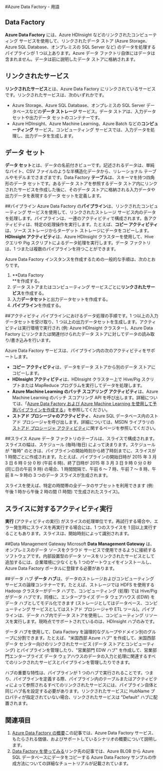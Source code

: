 <properties 
	pageTitle="Azure Data Factory - 用語" 
	description="この記事では、Azure Data Factory サービスで Data Factory を作成する際に使われる用語を紹介します。" 
	services="data-factory" 
	documentationCenter="" 
	authors="spelluru" 
	manager="jhubbard" 
	editor="monicar"/>

<tags 
	ms.service="data-factory" 
	ms.workload="data-services" 
	ms.tgt_pltfrm="na" 
	ms.devlang="na" 
	ms.topic="article" 
	ms.date="08/25/2015" 
	ms.author="spelluru"/>

#Azure Data Factory - 用語

## Data Factory  

**Azure Data Factory** には、Azure HDInsight などのリンクされたコンピューティング サービスを使用して、リンクされたデータ ストア (Azure Storage、Azure SQL Database、オンプレミスの SQL Server など) のデータを処理するパイプラインが 1 つ以上あります。Azure データ ファクトリ自体にはデータは含まれません。データは前に説明したデータ ストアに格納されます。

## リンクされたサービス
**リンクされたサービス**とは、Azure Data Factory にリンクされているサービスです。リンクされたサービスは、次のいずれかです。

- Azure Storage、Azure SQL Database、オンプレミスの SQL Server データベースなどの**データ ストレージ** サービス。データ ストアは、入力データ セットや出力データ セットのコンテナーです。    
- Azure HDInsight、Azure Machine Learning、Azure Batch などの**コンピューティング** サービス。コンピューティング サービスでは、入力データを処理し、出力データを生成します。  

## データ セット
**データ セット**とは、データの名前付きビューです。記述されるデータは、単純なバイト、CSV ファイルのような半構造化データから、リレーショナル テーブルやモデルまでさまざまです。Data Factory **テーブル**は、スキーマを持つ四角形のデータ セットです。あるデータ ストアを参照するデータ ストア内にリンクされたサービスを作成した後に、そのデータ ストアに格納される入力データや出力データを表現するデータ セットを定義します。


##パイプライン
Azure Data Factory の**パイプライン**は、リンクされたコンピューティング サービスを使用して、リンクされたストレージ サービス内のデータを処理します。パイプラインは、一連のアクティビティで構成されます。各アクティビティは、特定の処理操作を実行します。たとえば、**コピー アクティビティ**は、ソース ストレージからターゲット ストレージにデータをコピーします。**HDInsight アクティビティ**は、Azure HDInsight クラスターを使用して、Hive クエリや Pig スクリプトによるデータ処理を実行します。データ ファクトリは、1 つまたは複数のパイプラインを持つことができます。

Azure Data Factory インスタンスを作成するための一般的な手順は、次のとおりです。

1. **Data Factory  
**を作成する。
2. データ ストアまたはコンピューティング サービスごとに**リンクされたサービス**を作成する。
3. 入力**データセット**と出力データセットを作成する。
4. **パイプライン**を作成する。 

##アクティビティ
パイプラインにおけるデータ処理の手順です。1 つ以上の入力データセットを受け取り、1 つ以上の出力データセットを生成します。アクティビティは実行環境で実行され (例: Azure HDInsight クラスター)、Azure Data Factory にリンクまたは関連付けられたデータ ストアに対してデータの読み取り/書き込みを行います。

Azure Data Factory サービスは、パイプライン内の次のアクティビティをサポートします。

- **コピー アクティビティ**は、データをデータ ストアから別のデータ ストアにコピーします。  
- **HDInsight アクティビティ**は、HDInsight クラスター上で Hive/Pig スクリプトまたは MapReduce プログラムを実行してデータを処理します。  
- **Azure Machine Learning のバッチ スコアリング アクティビティ**は、Azure Machine Learning のバッチ スコアリング API を呼び出します。詳細については、「[Azure Data Factory および Azure Machine Learning を使用して予測パイプラインを作成する][azure-ml-adf]」を参照してください。 
- **ストアド プロシージャのアクティビティ**、Azure SQL データベース内のストアド プロシージャを呼び出します。詳細については、MSDN ライブラリの[ストアド プロシージャ アクティビティ][msdn-stored-procedure-activity]に関するページを参照してください。   

##スライス
Azure データ ファクトリのテーブルは、スライスで構成されます。スライスの幅は、スケジュール (毎時/毎日) によって決まります。スケジュールが "毎時" のときは、パイプラインの開始時刻から終了時刻までに、スライスが 1 時間ごとに作成されます。たとえば、パイプラインの開始日時が 2015 年 3 月 3 日 6 時 0 分 0 秒 (午前 6 時)、終了日時が 2015 年 3 月 3 日 9 時 0 分 0 秒 (同じ日の午前 9 時) の場合、1 時間間隔で、午前 6 ～ 7 時、午前 7 ～ 8 時、午前 8 ～ 9 時の 3 つのデータ スライスが生成されます。

スライスを使えば、特定の時間帯の全データのサブセットを利用できます (例: 午後 1 時から午後 2 時の間 (1 時間) で生成されたスライス)。

## スライスに対するアクティビティ実行
**実行** (アクティビティの実行) がスライスの処理単位です。再試行する場合や、エラー発生時にスライスを再実行する場合には、1 つのスライスを 1 回以上実行することもあります。スライスは、開始時刻によって識別されます。

##Data Management Gateway
Microsoft **Data Management Gateway** は、オンプレミスのデータ ソースをクラウド サービスで使用できるように接続するソフトウェアです。内部設置型のデータ ソースをリンクされたサービスとして追加するには、企業環境に少なくとも 1 つのゲートウェイをインストールし、Azure Data Factory ポータルに登録する必要があります。
 
##データ ハブ
**データ ハブ**は、データのストレージおよびコンピューティング サービスの論理コンテナーです。たとえば、ストレージでは HDFS を使用する Hadoop クラスターがデータ ハブで、コンピューティング (処理) では Hive/Pig がデータ ハブです。同様に、エンタープライズ データ ウェアハウス (EDW) をデータ ハブとしてモデル化できます (ストレージとしてはデータベース、コンピューティング サービスとしてはストアド プロシージャや ETL ツール)。パイプラインは、データ ハブ内でデータ ストアを使用し、コンピューティング リソースを実行します。現時点でサポートされているのは、HDInsight ハブのみです。

データ ハブを使用して、Data Factory を論理的なグループやドメイン別のグループに分割できます。たとえば、"米国西部 Azure ハブ" を作成して、米国西部データ センター向けのリンクされたサービス (データ ストアとコンピューティング) とパイプラインを管理したり、"営業部門 EDW ハブ" を作成して、営業部門エンタープライズ データ ウェアハウスのデータの入力と処理に関連するすべてのリンクされたサービスとパイプラインを管理したりできます。

ハブの重要な特性は、パイプラインが 1 つのハブで実行されることです。つまり、パイプラインを定義する際、パイプライン内のテーブルまたはアクティビティによって参照されるすべてのリンクされたサービスには、パイプライン自体と同じハブ名を設定する必要があります。リンクされたサービスに HubName プロパティが指定されていない場合、リンクされたサービスは "Default" ハブに配置されます。

## 関連項目

1. [Azure Data Factory の概要][adf-intro]この記事では、Azure Data Factory サービス、もたらされる価値、およびサポートしているシナリオの概要について説明します。
2. [Data Factory を使ってみる][datafactory-getstarted]リンク先の記事では、Azure BLOB から Azure SQL データベースにデータをコピーする Azure Data Factory サンプルの作成方法についての詳細なチュートリアルが記載されています。


[Power-Query-Azure-Table]: http://office.microsoft.com/en-001/excel-help/connect-to-microsoft-azuretable-storage-HA104122607.aspx
[Power-Query-Azure-Blob]: http://office.microsoft.com/en-001/excel-help/connect-to-microsoft-azure-blob-storage-HA104113447.aspx
[Power-Query-Azure-SQL]: http://office.microsoft.com/en-001/excel-help/connect-to-a-microsoft-azure-sql-database-HA104019809.aspx
[Power-Query-OnPrem-SQL]: http://office.microsoft.com/en-001/excel-help/connect-to-a-sql-server-database-HA104019808.aspx

[adf-faq]: data-factory-faq.md
[adf-intro]: data-factory-introduction.md
[azure-ml-adf]: data-factory-create-predictive-pipelines.md
[adf-common-scenarios]: data-factory-common-scenarios.md
[create-factory-using-dotnet-sdk]: data-factory-create-data-factories-programmatically.md
[data-factory-editor]: data-factory-editor.md
[create-data-factory-using-powershell]: data-factory-monitor-manage-using-powershell.md

[adf-powershell-reference]: https://msdn.microsoft.com/library/dn820234.aspx


[msdn-stored-procedure-activity]: https://msdn.microsoft.com/library/dn912649.aspx
[msdn-class-library-reference]: https://msdn.microsoft.com/library/dn883654.aspx
[msdn-rest-api-reference]: https://msdn.microsoft.com/library/dn906738.aspx

[adf-tutorial]: data-factory-tutorial.md
[datafactory-getstarted]: data-factory-get-started.md

[image-data-factory-introduction-traditional-ETL]: ./media/data-factory-introduction/TraditionalETL.PNG

[image-data-factory-introduction-todays-diverse-processing-landspace]: ./media/data-factory-introduction/TodaysDiverseDataProcessingLandscape.PNG

[image-data-factory-application-model]: ./media/data-factory-introduction/DataFactoryApplicationModel.png

[image-data-factory-data-flow]: ./media/data-factory-introduction/DataFactoryDataFlow.png



 

<!---HONumber=Oct15_HO3-->